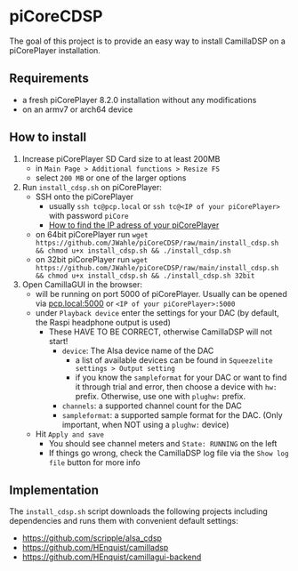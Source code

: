 # piCoreCDSP
The goal of this project is to provide an easy way to install CamillaDSP on a piCorePlayer installation.

## Requirements
- a fresh piCorePlayer 8.2.0 installation without any modifications
- on an armv7 or arch64 device

## How to install
1. Increase piCorePlayer SD Card size to at least 200MB
   - in `Main Page > Additional functions > Resize FS`
   - select `200 MB` or one of the larger options
2. Run `install_cdsp.sh` on piCorePlayer:
   - SSH onto the piCorePlayer
     - usually `ssh tc@pcp.local` or `ssh tc@<IP of your piCorePlayer>` with password `piCore`
     - [How to find the IP adress of your piCorePlayer](https://docs.picoreplayer.org/how-to/determine_your_pcp_ip_address/) 
   - on 64bit piCorePlayer run `wget https://github.com/JWahle/piCoreCDSP/raw/main/install_cdsp.sh && chmod u+x install_cdsp.sh && ./install_cdsp.sh`
   - on 32bit piCorePlayer run `wget https://github.com/JWahle/piCoreCDSP/raw/main/install_cdsp.sh && chmod u+x install_cdsp.sh && ./install_cdsp.sh 32bit`
3. Open CamillaGUI in the browser:
   - will be running on port 5000 of piCorePlayer.
     Usually can be opened via [pcp.local:5000](http://pcp.local:5000) or `<IP of your piCorePlayer>:5000`
   - under `Playback device` enter the settings for your DAC (by default, the Raspi headphone output is used)
     - These HAVE TO BE CORRECT, otherwise CamillaDSP will not start!
       - `device`: The Alsa device name of the DAC
         - a list of available devices can be found in `Squeezelite settings > Output setting`
         - if you know the `sampleformat` for your DAC or want to find it through trial and error,
           then choose a device with `hw:` prefix. Otherwise, use one with `plughw:` prefix. 
       - `channels`: a supported channel count for the DAC
       - `sampleformat`: a supported sample format for the DAC. (Only important, when NOT using a `plughw:` device)
   - Hit `Apply and save`
     - You should see channel meters and `State: RUNNING` on the left
     - If things go wrong, check the CamillaDSP log file via the `Show log file` button for more info

## Implementation
The `install_cdsp.sh` script downloads the following projects including dependencies and runs them with convenient default settings:
- https://github.com/scripple/alsa_cdsp
- https://github.com/HEnquist/camilladsp
- https://github.com/HEnquist/camillagui-backend